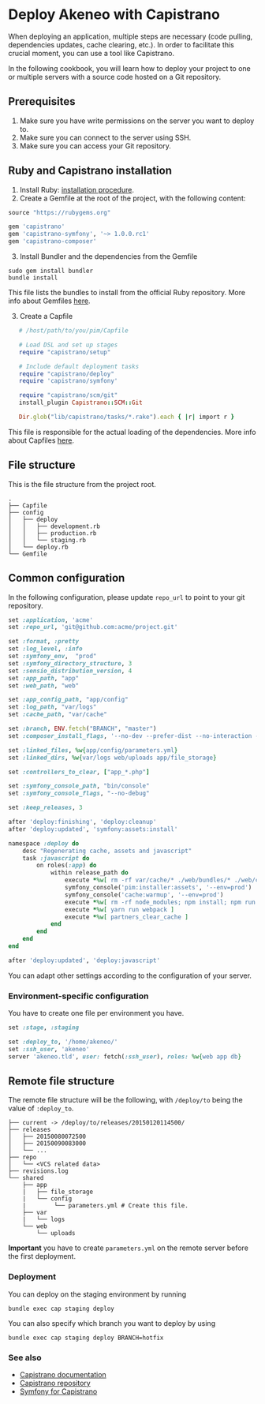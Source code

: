 # Deploy Akeneo with Capistrano

When deploying an application, multiple steps are necessary (code pulling, dependencies updates, cache clearing, etc.).
In order to facilitate this crucial moment, you can use a tool like Capistrano.

In the following cookbook, you will learn how to deploy your project to one or multiple servers with a source code
hosted on a Git repository.

## Prerequisites
1. Make sure you have write permissions on the server you want to deploy to.
2. Make sure you can connect to the server using SSH.
3. Make sure you can access your Git repository.

## Ruby and Capistrano installation

1. Install Ruby: [installation procedure](https://www.ruby-lang.org/fr/documentation/installation/#apt).
2. Create a Gemfile at the root of the project, with the following content:

```ruby
source "https://rubygems.org"

gem 'capistrano'
gem 'capistrano-symfony', '~> 1.0.0.rc1'
gem 'capistrano-composer'
   ```
3. Install Bundler and the dependencies from the Gemfile

```shell
sudo gem install bundler
bundle install
```

This file lists the bundles to install from the official Ruby repository. More info about Gemfiles [here](http://bundler.io/v1.16/guides/creating_gem.html).

3. Create a Capfile

```ruby
   # /host/path/to/you/pim/Capfile

   # Load DSL and set up stages
   require "capistrano/setup"

   # Include default deployment tasks
   require "capistrano/deploy"
   require 'capistrano/symfony'

   require "capistrano/scm/git"
   install_plugin Capistrano::SCM::Git

   Dir.glob("lib/capistrano/tasks/*.rake").each { |r| import r }
```

This file is responsible for the actual loading of the dependencies.  More info about Capfiles [here](https://github.com/capistrano/capistrano#capify-your-project).

File structure
--------------

This is the file structure from the project root.

```shell
.
├── Capfile
├── config
│   ├── deploy
│   │   ├── development.rb
│   │   ├── production.rb
│   │   └── staging.rb
│   └── deploy.rb
└── Gemfile
```

## Common configuration

In the following configuration, please update `repo_url` to point to your git repository.

```ruby
set :application, 'acme'
set :repo_url, 'git@github.com:acme/project.git'

set :format, :pretty
set :log_level, :info
set :symfony_env,  "prod"
set :symfony_directory_structure, 3
set :sensio_distribution_version, 4
set :app_path, "app"
set :web_path, "web"

set :app_config_path, "app/config"
set :log_path, "var/logs"
set :cache_path, "var/cache"

set :branch, ENV.fetch("BRANCH", "master")
set :composer_install_flags, '--no-dev --prefer-dist --no-interaction --optimize-autoloader'

set :linked_files, %w{app/config/parameters.yml}
set :linked_dirs, %w{var/logs web/uploads app/file_storage}

set :controllers_to_clear, ["app_*.php"]

set :symfony_console_path, "bin/console"
set :symfony_console_flags, "--no-debug"

set :keep_releases, 3

after 'deploy:finishing', 'deploy:cleanup'
after 'deploy:updated', 'symfony:assets:install'

namespace :deploy do
    desc "Regenerating cache, assets and javascript"
    task :javascript do
        on roles(:app) do
            within release_path do
                execute *%w[ rm -rf var/cache/* ./web/bundles/* ./web/css/* ./web/js/* ]
                symfony_console('pim:installer:assets', '--env=prod')
                symfony_console('cache:warmup', '--env=prod')
                execute *%w[ rm -rf node_modules; npm install; npm run ]
                execute *%w[ yarn run webpack ]
                execute *%w[ partners_clear_cache ]
            end
        end
    end
end

after 'deploy:updated', 'deploy:javascript'
```

You can adapt other settings according to the configuration of your server.

### Environment-specific configuration

You have to create one file per environment you have.

```ruby
set :stage, :staging

set :deploy_to, '/home/akeneo/'
set :ssh_user, 'akeneo'
server 'akeneo.tld', user: fetch(:ssh_user), roles: %w{web app db}
```
Remote file structure
---------------------
The remote file structure will be the following, with `/deploy/to` being the value of `:deploy_to`.

```shell
├── current -> /deploy/to/releases/20150120114500/
├── releases
│   ├── 20150080072500
│   ├── 20150090083000
│   └── ...
├── repo
│   └── <VCS related data>
├── revisions.log
└── shared
    ├── app
    |   ├── file_storage
    |   └── config
    |        └── parameters.yml # Create this file.
    ├── var
    |   └── logs
    └── web
        └── uploads
```

**Important** you have to create `parameters.yml` on the remote server before the first deployment.

### Deployment
You can deploy on the staging environment by running

```shell
bundle exec cap staging deploy
```

You can also specify which branch you want to deploy by using

```shell
bundle exec cap staging deploy BRANCH=hotfix
```

### See also
- [Capistrano documentation](http://capistranorb.com)
- [Capistrano repository](https://github.com/capistrano/capistrano)
- [Symfony for Capistrano](https://github.com/capistrano/symfony)
